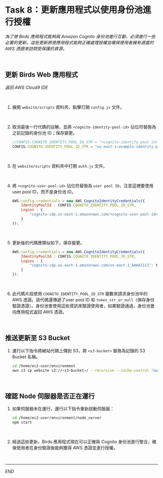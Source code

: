 # Task 8：更新應用程式以使用身份池進行授權

_為了使 Birds 應用程式能夠與 Amazon Cognito 身份池進行互動，必須進行一些必要的更新。這些更新將使應用程式能夠正確處理授權並確保使用者擁有適當的 AWS 憑證來訪問受保護的資源。_

<br>

## 更新 Birds Web 應用程式

_返回 AWS Cloud9 IDE_

<br>

1. 展開 `website/scripts` 資料夾，點擊打開 `config.js` 文件。

<br>

2. 取消最後一行代碼的註解，並將 `<cognito-identity-pool-id>` 佔位符替換為之前記錄的身份池 ID；保存變更。

    ```javascript
    //CONFIG.COGNITO_IDENTITY_POOL_ID_STR = "<cognito-identity-pool-id>";
    CONFIG.COGNITO_IDENTITY_POOL_ID_STR = "us-east-1:example-identity-pool-id";
    ```

<br>

3. 在 `website/scripts` 資料夾中打開 `auth.js` 文件。

<br>

4. 將 `<cognito-user-pool-id>` 佔位符替換為 `user pool ID`，注意這裡要使用user pool ID，而不是身份池 ID。

    ```javascript
    AWS.config.credentials = new AWS.CognitoIdentityCredentials({
        IdentityPoolId : CONFIG.COGNITO_IDENTITY_POOL_ID_STR,
        Logins : {
            "cognito-idp.us-east-1.amazonaws.com/<cognito-user-pool-id>": token_str_or_null
        }
    });
    ```

<br>

5. 更新後的代碼應類似如下，保存變更。

    ```javascript
    AWS.config.credentials = new AWS.CognitoIdentityCredentials({
        IdentityPoolId : CONFIG.COGNITO_IDENTITY_POOL_ID_STR,
        Logins : {
            "cognito-idp.us-east-1.amazonaws.com/us-east-1_AAAA1111": token_str_or_null
        }
    });
    ```

<br>

6. 此代碼片段使用 `COGNITO_IDENTITY_POOL_ID_STR` 變數來請求身份池中的 AWS 憑證。該代碼還傳遞了user pool ID 和 `token_str_or_null`（保存身份驗證憑證）。身份池會使用這些資訊來驗證使用者，如果驗證通過，身份池會向應用程式返回 AWS 憑證。

<br>

## 推送更新至 S3 Bucket

1. 運行以下指令將網站代碼上傳到 S3，將 `<s3-bucket>` 替換為記錄的 S3 Bucket 名稱。

    ```bash
    cd /home/ec2-user/environment
    aws s3 cp website s3://<s3-bucket>/ --recursive --cache-control "max-age=0"
    ```

<br>

## 確認 Node 伺服器是否正在運行

1. 如果伺服器未在運行，運行以下指令重新啟動伺服器：

    ```bash
    cd /home/ec2-user/environment/node_server
    npm start
    ```

<br>

2. 經過這些更新，Birds 應用程式現在可以正確與 Cognito 身份池進行整合，確保使用者在身份驗證後能夠獲得 AWS 憑證並進行授權。

<br>

___

_END_
